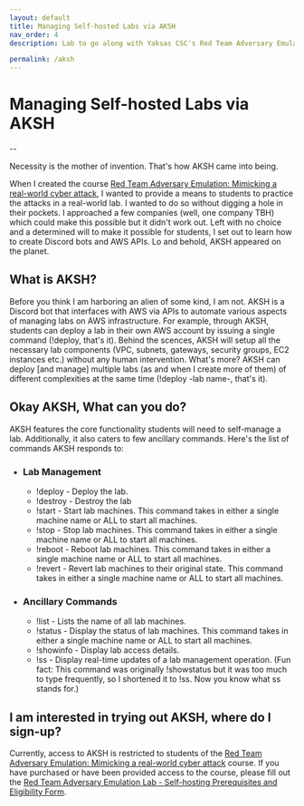 ```yaml
---
layout: default
title: Managing Self-hosted Labs via AKSH 
nav_order: 4
description: Lab to go along with Yaksas CSC's Red Team Adversary Emulation course  

permalink: /aksh
---
```

# Managing Self-hosted Labs via AKSH

--

Necessity is the mother of invention. That's how AKSH came into being.

When I created the course [Red Team Adversary Emulation: Mimicking a real-world cyber attack](https://yks.red/RTAE), I wanted to provide a means to students to practice the attacks in a real-world lab. I wanted to do so without digging a hole in their pockets. I approached a few companies (well, one company TBH) which could make this possible but it didn't work out. Left with no choice and a determined will to make it possible for students, I set out to learn how to create Discord bots and AWS APIs. Lo and behold, AKSH appeared on the planet.

## What is AKSH?

Before you think I am harboring an alien of some kind, I am not. AKSH is a Discord bot that interfaces with AWS via APIs to automate various aspects of managing labs on AWS infrastructure. For example, through AKSH, students can deploy a lab in their own AWS account by issuing a single command (!deploy, that's it). Behind the scences, AKSH will setup all the necessary lab components (VPC, subnets, gateways, security groups, EC2 instances etc.) without any human intervention. What's more? AKSH can deploy [and manage] multiple labs (as and when I create more of them) of different complexities at the same time (!deploy -lab name-, that's it).     

## Okay AKSH, What can you do?

AKSH features the core functionality students will need to self-manage a lab. Additionally, it also caters to few ancillary commands. Here's the list of commands AKSH responds to:

 - ### Lab Management
   - !deploy - Deploy the lab.
   - !destroy - Destroy the lab
   - !start - Start lab machines. This command takes in either a single machine name or ALL to start all machines.
   - !stop - Stop lab machines. This command takes in either a single machine name or ALL to start all machines.
   - !reboot - Reboot lab machines. This command takes in either a single machine name or ALL to start all machines.
   - !revert - Revert lab machines to their original state. This command takes in either a single machine name or ALL to start all machines.
     
 - ### Ancillary Commands
   - !list - Lists the name of all lab machines.
   - !status - Display the status of lab machines. This command takes in either a single machine name or ALL to start all machines.
   - !showinfo - Display lab access details.
   - !ss - Display real-time updates of a lab management operation. (Fun fact: This command was originally !showstatus but it was too much to type frequently, so I shortened it to !ss. Now you know what ss stands for.)

## I am interested in trying out AKSH, where do I sign-up?

Currently, access to AKSH is restricted to students of the [Red Team Adversary Emulation: Mimicking a real-world cyber attack](https://yks.red/RTAE) course. If you have purchased or have been provided access to the course, please fill out the [Red Team Adversary Emulation Lab - Self-hosting Prerequisites and Eligibility Form](https://yks.red/RTAELabForm).
 
